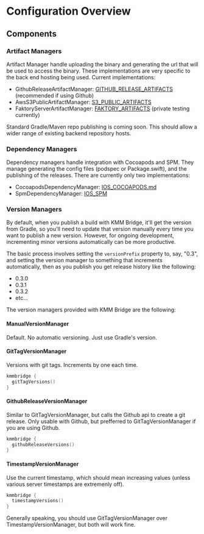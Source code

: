 # Configuration Overview

## Components

### Artifact Managers

Artifact Manager handle uploading the binary and generating the url that will be used to access the binary. These implementations are very specific to the back end hosting being used. Current implementations:

* GithubReleaseArtifactManager:  [GITHUB_RELEASE_ARTIFACTS](GITHUB_RELEASE_ARTIFACTS.md) (recommended if using Github)
* AwsS3PublicArtifactManager:  [S3_PUBLIC_ARTIFACTS](S3_PUBLIC_ARTIFACTS.md)
* FaktoryServerArtifactManager:  [FAKTORY_ARTIFACTS](FAKTORY_ARTIFACTS.md) (private testing currently)

Standard Gradle/Maven repo publishing is coming soon. This should allow a wider range of existing backend repository hosts.

### Dependency Managers

Dependency managers handle integration with Cocoapods and SPM. They manage generating the config files (podspec or Package.swift), and the publishing of the releases. There are currently only two implementations:

* CocoapodsDependencyManager: [IOS_COCOAPODS.md](IOS_COCOAPODS.md) 
* SpmDependencyManager: [IOS_SPM](IOS_SPM.md)

### Version Managers

By default, when you publish a build with KMM Bridge, it'll get the version from Gradle, so you'll need to update that version manually every time you want to publish a new version. However, for ongoing development, incrementing minor versions automatically can be more productive.

The basic process involves setting the `versionPrefix` property to, say, "0.3", and setting the version manager to something that increments automatically, then as you publish you get release history like the following:

* 0.3.0
* 0.3.1
* 0.3.2
* etc...

The version managers provided with KMM Bridge are the following:

#### ManualVersionManager

 Default. No automatic versioning. Just use Gradle's version.

#### GitTagVersionManager

Versions with git tags. Increments by one each time.

```kotlin
kmmbridge {
  gitTagVersions()
}
```

#### GithubReleaseVersionManager

Similar to GitTagVersionManager, but calls the Github api to create a git release. Only usable with Github, but prefferred to GitTagVersionManager if you are using Github.

```kotlin
kmmbridge {
  githubReleaseVersions()
}
```

#### TimestampVersionManager

Use the current timestamp, which should mean increasing values (unless various server timestamps are extremenly off).

```kotlin
kmmbridge {
  timestampVersions()
}
```

Generally speaking, you should use GitTagVersionManager over TimestampVersionManager, but both will work fine.